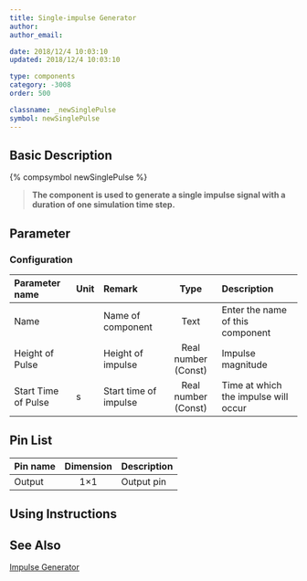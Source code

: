 ```yaml
---
title: Single-impulse Generator
author: 
author_email:

date: 2018/12/4 10:03:10
updated: 2018/12/4 10:03:10

type: components
category: -3008
order: 500

classname: _newSinglePulse
symbol: newSinglePulse
---
```

## Basic Description
{% compsymbol newSinglePulse %}

> **The component is used to generate a single impulse signal with a duration of one simulation time step.**

## Parameter
### Configuration
| Parameter name | Unit | Remark | Type | Description |
| :--- | :--- | :--- | :--: | :--- |
| Name |  | Name of component | Text | Enter the name of this component |
| Height of Pulse |  | Height of impulse | Real number (Const) | Impulse magnitude |
| Start Time of Pulse | s | Start time of impulse | Real number (Const) | Time at which the impulse will occur |


## Pin List

| Pin name | Dimension | Description |
| :--- | :--:  | :--- |
| Output | 1×1 | Output pin |

## Using Instructions



## See Also

[Impulse Generator](comp_newPulseGen.html)

